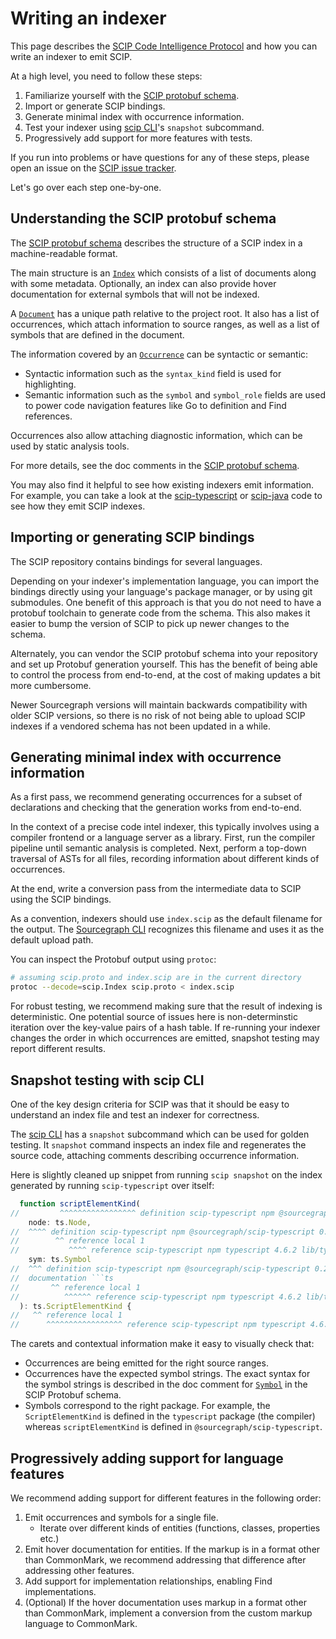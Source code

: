 # Writing an indexer

This page describes the [SCIP Code Intelligence Protocol](https://github.com/sourcegraph/scip)
and how you can write an indexer to emit SCIP.

At a high level, you need to follow these steps:

1. Familiarize yourself with the [SCIP protobuf schema][].
1. Import or generate SCIP bindings.
1. Generate minimal index with occurrence information.
1. Test your indexer using [scip CLI][]'s `snapshot` subcommand.
1. Progressively add support for more features with tests.

If you run into problems or have questions for any of these steps,
please open an issue on the [SCIP issue tracker][].

[SCIP protobuf schema]: https://github.com/sourcegraph/scip/blob/main/scip.proto

[scip CLI]: https://github.com/sourcegraph/scip#scip-cli-reference

[SCIP issue tracker]: https://github.com/sourcegraph/scip/issues

Let's go over each step one-by-one.

## Understanding the SCIP protobuf schema

The [SCIP protobuf schema][] describes the structure
of a SCIP index in a machine-readable format.

The main structure is an [`Index`][]
which consists of a list of documents
along with some metadata.
Optionally, an index can also provide
hover documentation for external symbols
that will not be indexed.

[`Index`]: https://sourcegraph.com/search?q=context:global+repo:%5Egithub%5C.com/sourcegraph/scip%24+%5Emessage+Index+%7B%5Cn%28.%2B%5Cn%29%2B%7D&patternType=regexp

A [`Document`][] has a unique path relative to the project root.
It also has a list of occurrences,
which attach information to source ranges,
as well as a list of symbols that are defined
in the document.

[`Document`]: https://sourcegraph.com/search?q=context:global+repo:%5Egithub%5C.com/sourcegraph/scip%24+message+Document+%7B...%7D&patternType=structural

The information covered by an [`Occurrence`][] can be syntactic or semantic:

- Syntactic information such as the `syntax_kind` field
  is used for highlighting.
- Semantic information such as the `symbol` and `symbol_role` fields
  are used to power code navigation features
  like Go to definition and Find references.

[`Occurrence`]: https://sourcegraph.com/search?q=context:global+repo:%5Egithub%5C.com/sourcegraph/scip%24+message+Occurrence+%7B...%7D&patternType=structural

Occurrences also allow attaching diagnostic information,
which can be used by static analysis tools.

For more details, see the doc comments
in the [SCIP protobuf schema][].

You may also find it helpful
to see how existing indexers emit information.
For example, you can take a look at
the [scip-typescript][] or [scip-java][] code
to see how they emit SCIP indexes.

[scip-typescript]: https://github.com/sourcegraph/scip-typescript
[scip-java]: https://github.com/sourcegraph/scip-java

## Importing or generating SCIP bindings

The SCIP repository contains bindings for several languages.

Depending on your indexer's implementation language,
you can import the bindings directly using your language's package manager,
or by using git submodules.
One benefit of this approach is that you do not need to
have a protobuf toolchain to generate code from the schema.
This also makes it easier to bump the version of SCIP to pick up
newer changes to the schema.

Alternately, you can vendor the SCIP protobuf schema into your repository
and set up Protobuf generation yourself.
This has the benefit of being able to control the process
from end-to-end, at the cost of making updates a bit more cumbersome.

<!-- TODO: Is it OK to make this promise here? -->
Newer Sourcegraph versions will maintain backwards compatibility
with older SCIP versions, so there is no risk of not being able
to upload SCIP indexes if a vendored schema has not been updated
in a while.

## Generating minimal index with occurrence information

As a first pass,
we recommend generating occurrences for a subset of declarations
and checking that the generation works from end-to-end.

In the context of a precise code intel indexer,
this typically involves using a compiler frontend or a language server as a library.
First, run the compiler pipeline until semantic analysis is completed.
Next, perform a top-down traversal of ASTs for all files,
recording information about different kinds of occurrences.

At the end, write a conversion pass from the intermediate
data to SCIP using the SCIP bindings.

As a convention, indexers should use `index.scip` as the default filename
for the output. The [Sourcegraph CLI][] recognizes this filename and uses
it as the default upload path.

[Sourcegraph CLI]: https://github.com/sourcegraph/src-cli

You can inspect the Protobuf output using `protoc`:

```sh
# assuming scip.proto and index.scip are in the current directory
protoc --decode=scip.Index scip.proto < index.scip
```

For robust testing,
we recommend making sure that the result of indexing is deterministic.
One potential source of issues here is non-determinstic
iteration over the key-value pairs of a hash table.
If re-running your indexer changes the order in which occurrences are emitted,
snapshot testing may report different results.

## Snapshot testing with scip CLI

One of the key design criteria for SCIP
was that it should be easy to understand an index file
and test an indexer for correctness.

The [scip CLI][] has a `snapshot` subcommand
which can be used for golden testing.
It `snapshot` command inspects an index file
and regenerates the source code,
attaching comments describing occurrence information.

Here is slightly cleaned up snippet from running
`scip snapshot` on the index generated by
running `scip-typescript` over itself:

```ts
  function scriptElementKind(
//         ^^^^^^^^^^^^^^^^^ definition scip-typescript npm @sourcegraph/scip-typescript 0.2.0 src/FileIndexer.ts/scriptElementKind().
    node: ts.Node,
//  ^^^^ definition scip-typescript npm @sourcegraph/scip-typescript 0.2.0 src/FileIndexer.ts/scriptElementKind().(node)
//        ^^ reference local 1
//           ^^^^ reference scip-typescript npm typescript 4.6.2 lib/typescript.d.ts/ts/Node#
    sym: ts.Symbol
//  ^^^ definition scip-typescript npm @sourcegraph/scip-typescript 0.2.0 src/FileIndexer.ts/scriptElementKind().(sym)
//  documentation ```ts
//       ^^ reference local 1
//          ^^^^^^ reference scip-typescript npm typescript 4.6.2 lib/typescript.d.ts/ts/Symbol#
  ): ts.ScriptElementKind {
//   ^^ reference local 1
//      ^^^^^^^^^^^^^^^^^ reference scip-typescript npm typescript 4.6.2 lib/typescript.d.ts/ts/ScriptElementKind#
```

The carets and contextual information make it easy to visually check that:

- Occurrences are being emitted for the right source ranges.
- Occurrences have the expected symbol strings.
  The exact syntax for the symbol strings is described
  in the doc comment for [`Symbol`][] in the SCIP Protobuf schema.
- Symbols correspond to the right package.
  For example, the `ScriptElementKind` is defined in the
  `typescript` package (the compiler) whereas
  `scriptElementKind` is defined in `@sourcegraph/scip-typescript`.

[`Symbol`]: https://sourcegraph.com/github.com/sourcegraph/scip@12459c75fc15117e68b4c15a58e8581b738b855f/-/blob/scip.proto?L87-115

## Progressively adding support for language features

We recommend adding support for different features in the following order:

1. Emit occurrences and symbols for a single file.
   - Iterate over different kinds of entities (functions, classes, properties etc.)
1. Emit hover documentation for entities.
   If the markup is in a format other than CommonMark,
   we recommend addressing that difference after addressing other features.
1. Add support for implementation relationships, enabling Find implementations.
1. (Optional) If the hover documentation uses markup in a format other than CommonMark,
   implement a conversion from the custom markup language to CommonMark.
